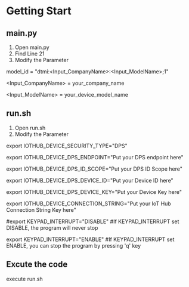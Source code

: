 # Getting Start

## main.py
1. Open main.py
2. Find Line 21
3. Modify the Parameter

model_id = "dtmi:<Input_CompanyName>:<Input_ModelName>;1"

<Input_CompanyName> = your_company_name

<Input_ModelName> = your_device_model_name


## run.sh
1. Open run.sh
2. Modify the Parameter

export IOTHUB_DEVICE_SECURITY_TYPE="DPS"

export IOTHUB_DEVICE_DPS_ENDPOINT="Put your DPS endpoint here"

export IOTHUB_DEVICE_DPS_ID_SCOPE="Put your DPS ID Scope here"

export IOTHUB_DEVICE_DPS_DEVICE_ID="Put your Device ID here"

export IOTHUB_DEVICE_DPS_DEVICE_KEY="Put your Device Key here"

export IOTHUB_DEVICE_CONNECTION_STRING="Put your IoT Hub Connection String Key here"

#export KEYPAD_INTERRUPT="DISABLE" #If KEYPAD_INTERRUPT set DISABLE, the program will never stop

export KEYPAD_INTERRUPT="ENABLE" #If KEYPAD_INTERRUPT set ENABLE, you can stop the program by pressing 'q' key

## Excute the code
execute run.sh


